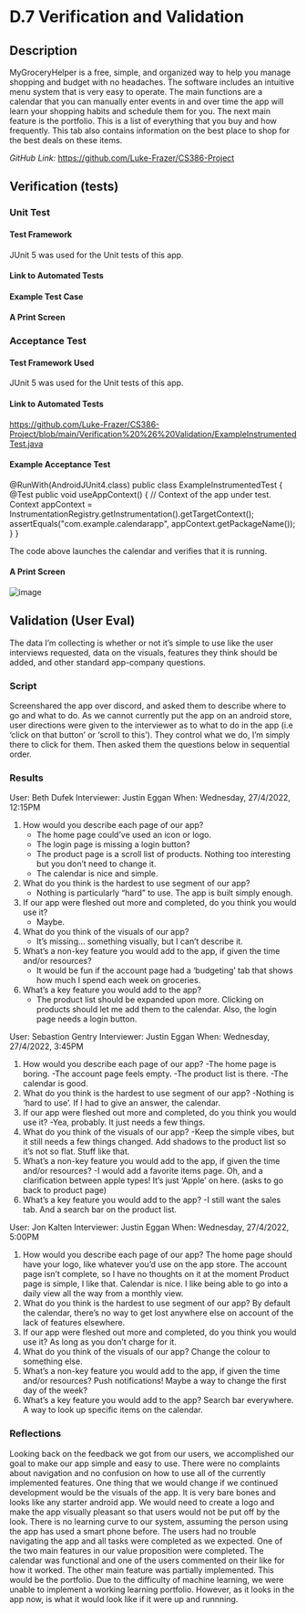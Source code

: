 # D.7 Verification and Validation #

## Description ##

MyGroceryHelper is a free, simple, and organized way to help you manage shopping and budget with no headaches. The software includes an intuitive menu system that is very easy to operate. The main functions are a calendar that you can manually enter events in and over time the app will learn your shopping habits and schedule them for you. The next main feature is the portfolio. This is a list of everything that you buy and how frequently. This tab also contains information on the best place to shop for the best deals on these items.

*GitHub Link:* https://github.com/Luke-Frazer/CS386-Project

## Verification (tests) ##

### Unit Test ###

#### Test Framework ####

JUnit 5 was used for the Unit tests of this app.

#### Link to Automated Tests ####

#### Example Test Case ####

#### A Print Screen ####

### Acceptance Test ###

#### Test Framework Used ####

JUnit 5 was used for the Unit tests of this app.

#### Link to Automated Tests ####

https://github.com/Luke-Frazer/CS386-Project/blob/main/Verification%20%26%20Validation/ExampleInstrumentedTest.java

#### Example Acceptance Test ####

@RunWith(AndroidJUnit4.class)
public class ExampleInstrumentedTest {
    @Test
    public void useAppContext() {
        // Context of the app under test.
        Context appContext = InstrumentationRegistry.getInstrumentation().getTargetContext();
        assertEquals("com.example.calendarapp", appContext.getPackageName());
    }
}

The code above launches the calendar and verifies that it is running.

#### A Print Screen ####

![image](https://user-images.githubusercontent.com/71099197/165417331-f2aaa3dd-933c-4e31-b358-373e84da1825.png)

## Validation (User Eval) ##

The data I’m collecting is whether or not it’s simple to use like the user interviews requested, data on the visuals, features they think should be added, and other standard app-company questions. 

### Script ###

Screenshared the app over discord, and asked them to describe where to go and what to do. As we cannot currently put the app on an android store, user directions were given to the interviewer as to what to do in the app (i.e ‘click on that button’ or ‘scroll to this’). They control what we do, I’m simply there to click for them. Then asked them the questions below in sequential order.

### Results ###

User: Beth Dufek
Interviewer: Justin Eggan
When: Wednesday, 27/4/2022, 12:15PM

1) How would you describe each page of our app?
    - The home page could’ve used an icon or logo.
    - The login page is missing a login button?
    - The product page is a scroll list of products. Nothing too interesting but you don’t need to change it.
    - The calendar is nice and simple.
2) What do you think is the hardest to use segment of our app?
    - Nothing is particularly “hard” to use. The app is built simply enough.
3) If our app were fleshed out more and completed, do you think you would use it?
    - Maybe. 
4) What do you think of the visuals of our app?
    - It’s missing… something visually, but I can’t describe it.
5) What’s a non-key feature you would add to the app, if given the time and/or resources?
    - It would be fun if the account page had a ‘budgeting’ tab that shows how much I spend each week on groceries. 
6) What’s a key feature you would add to the app?
    - The product list should be expanded upon more. Clicking on products should let me add them to the calendar. Also, the login page needs a login button.


User: Sebastion Gentry
Interviewer: Justin Eggan
When: Wednesday, 27/4/2022, 3:45PM

1) How would you describe each page of our app?
    -The home page is boring.
    -The account page feels empty.
    -The product list is there.
    -The calendar is good.
2) What do you think is the hardest to use segment of our app?
     -Nothing is ‘hard to use’. If I had to give an answer, the calendar.
3) If our app were fleshed out more and completed, do you think you would use it?
    -Yea, probably. It just needs a few things.
4) What do you think of the visuals of our app?
    -Keep the simple vibes, but it still needs a few things changed. Add shadows to the product list so it’s not so flat. Stuff like that.
5) What’s a non-key feature you would add to the app, if given the time and/or resources?
    -I would add a favorite items page. Oh, and a clarification between apple types! It’s just ‘Apple’ on here. (asks to go back to product page)
6) What’s a key feature you would add to the app?
    -I still want the sales tab. And a search bar on the product list.

User: Jon Kalten
Interviewer: Justin Eggan
When: Wednesday, 27/4/2022, 5:00PM

1) How would you describe each page of our app?
    The home page should have your logo, like whatever you’d use on the app store.
    The account page isn’t complete, so I have no thoughts on it at the moment
    Product page is simple, I like that.
    Calendar is nice. I like being able to go into a daily view all the way from a monthly view.
2) What do you think is the hardest to use segment of our app?
    By default the calendar, there’s no way to get lost anywhere else on account of the lack of features elsewhere.
3) If our app were fleshed out more and completed, do you think you would use it?
    As long as you don’t charge for it.
4) What do you think of the visuals of our app?
    Change the colour to something else.
5) What’s a non-key feature you would add to the app, if given the time and/or resources?
    Push notifications! Maybe a way to change the first day of the week? 
6) What’s a key feature you would add to the app?
    Search bar everywhere. A way to look up specific items on the calendar. 


### Reflections ###

Looking back on the feedback we got from our users, we accomplished our goal to make our app simple and easy to use. There were no complaints about navigation and no confusion on how to use all of the currently implemented features. One thing that we would change if we continued development would be the visuals of the app. It is very bare bones and looks like any starter android app. We would need to create a logo and make the app visually pleasant so that users would not be put off by the look. There is no learning curve to our system, assuming the person using the app has used a smart phone before. The users had no trouble navigating the app and all tasks were completed as we expected. One of the two main features in our value proposition were completed. The calendar was functional and one of the users commented on their like for how it worked. The other main feature was partially implemented. This would be the portfolio. Due to the difficulty of machine learning, we were unable to implement a working learning portfolio. However, as it looks in the app now, is what it would look like if it were up and runnning.  
